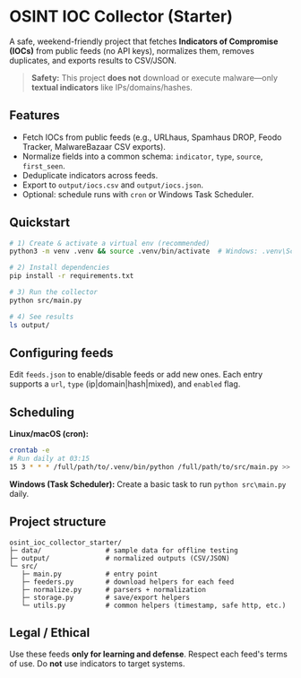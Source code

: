 # OSINT IOC Collector (Starter)

A safe, weekend-friendly project that fetches **Indicators of Compromise (IOCs)** from public feeds (no API keys), 
normalizes them, removes duplicates, and exports results to CSV/JSON.

> **Safety:** This project **does not** download or execute malware—only **textual indicators** like IPs/domains/hashes.

## Features
- Fetch IOCs from public feeds (e.g., URLhaus, Spamhaus DROP, Feodo Tracker, MalwareBazaar CSV exports).
- Normalize fields into a common schema: `indicator`, `type`, `source`, `first_seen`.
- Deduplicate indicators across feeds.
- Export to `output/iocs.csv` and `output/iocs.json`.
- Optional: schedule runs with `cron` or Windows Task Scheduler.

## Quickstart
```bash
# 1) Create & activate a virtual env (recommended)
python3 -m venv .venv && source .venv/bin/activate  # Windows: .venv\Scripts\activate

# 2) Install dependencies
pip install -r requirements.txt

# 3) Run the collector
python src/main.py

# 4) See results
ls output/
```

## Configuring feeds
Edit `feeds.json` to enable/disable feeds or add new ones. Each entry supports a `url`, `type` (ip|domain|hash|mixed), and `enabled` flag.

## Scheduling
**Linux/macOS (cron):**
```bash
crontab -e
# Run daily at 03:15
15 3 * * * /full/path/to/.venv/bin/python /full/path/to/src/main.py >> /full/path/to/output/cron.log 2>&1
```

**Windows (Task Scheduler):** Create a basic task to run `python src\main.py` daily.

## Project structure
```
osint_ioc_collector_starter/
├─ data/                # sample data for offline testing
├─ output/              # normalized outputs (CSV/JSON)
└─ src/
   ├─ main.py           # entry point
   ├─ feeders.py        # download helpers for each feed
   ├─ normalize.py      # parsers + normalization
   ├─ storage.py        # save/export helpers
   └─ utils.py          # common helpers (timestamp, safe http, etc.)
```

## Legal / Ethical
Use these feeds **only for learning and defense**. Respect each feed's terms of use. Do **not** use indicators to target systems.
